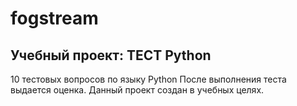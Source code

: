 # fogstream
Учебный проект: ТЕСТ Python 
---------------------------------------

10 тестовых вопросов по языку Python 
После выполнения теста выдается оценка. 
Данный проект создан в учебных целях. 